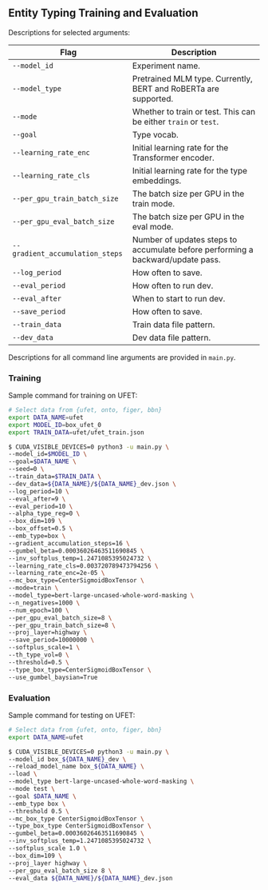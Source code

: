## Entity Typing Training and Evaluation

Descriptions for selected arguments: 

| Flag                             | Description                                                                       |
|----------------------------------|-----------------------------------------------------------------------------------|
| `--model_id`                      | Experiment name.                                                                 |
| `--model_type`                    | Pretrained MLM type. Currently, BERT and RoBERTa are supported.                  |
| `--mode`                          | Whether to train or test. This can be either `train` or `test`.                  |
| `--goal`                          | Type vocab.                                                                      |
| `--learning_rate_enc`             | Initial learning rate for the Transformer encoder.                               |
| `--learning_rate_cls`             | Initial learning rate for the type embeddings.                                   |
| `--per_gpu_train_batch_size`      | The batch size per GPU in the train mode.                                        |
| `--per_gpu_eval_batch_size`       | The batch size per GPU in the eval mode.                                         |
| `--gradient_accumulation_steps`   | Number of updates steps to accumulate before performing a backward/update pass.  |
| `--log_period`                    | How often to save.                                                               |
| `--eval_period`                   | How often to run dev.                                                            |
| `--eval_after`                    | When to start to run dev.                                                        |
| `--save_period`                   | How often to save.                                                               |
| `--train_data`                    | Train data file pattern.                                                         |
| `--dev_data`                      | Dev data file pattern.                                                           |
  
Descriptions for all command line arguments are provided in `main.py`. 


### Training

Sample command for training on UFET:

```bash
# Select data from {ufet, onto, figer, bbn}
export DATA_NAME=ufet
export MODEL_ID=box_ufet_0
export TRAIN_DATA=ufet/ufet_train.json

$ CUDA_VISIBLE_DEVICES=0 python3 -u main.py \
--model_id=$MODEL_ID \
--goal=$DATA_NAME \
--seed=0 \
--train_data=$TRAIN_DATA \
--dev_data=${DATA_NAME}/${DATA_NAME}_dev.json \
--log_period=10 \
--eval_after=9 \
--eval_period=10 \
--alpha_type_reg=0 \
--box_dim=109 \
--box_offset=0.5 \
--emb_type=box \
--gradient_accumulation_steps=16 \
--gumbel_beta=0.00036026463511690845 \
--inv_softplus_temp=1.2471085395024732 \
--learning_rate_cls=0.003720789473794256 \
--learning_rate_enc=2e-05 \
--mc_box_type=CenterSigmoidBoxTensor \
--mode=train \
--model_type=bert-large-uncased-whole-word-masking \
--n_negatives=1000 \
--num_epoch=100 \
--per_gpu_eval_batch_size=8 \
--per_gpu_train_batch_size=8 \
--proj_layer=highway \
--save_period=10000000 \
--softplus_scale=1 \
--th_type_vol=0 \
--threshold=0.5 \
--type_box_type=CenterSigmoidBoxTensor \
--use_gumbel_baysian=True
```

### Evaluation

Sample command for testing on UFET:

```bash
# Select data from {ufet, onto, figer, bbn}
export DATA_NAME=ufet

$ CUDA_VISIBLE_DEVICES=0 python3 -u main.py \
--model_id box_${DATA_NAME}_dev \
--reload_model_name box_${DATA_NAME} \
--load \
--model_type bert-large-uncased-whole-word-masking \
--mode test \
--goal $DATA_NAME \
--emb_type box \
--threshold 0.5 \
--mc_box_type CenterSigmoidBoxTensor \
--type_box_type CenterSigmoidBoxTensor \
--gumbel_beta=0.00036026463511690845 \
--inv_softplus_temp=1.2471085395024732 \
--softplus_scale 1.0 \
--box_dim=109 \
--proj_layer highway \
--per_gpu_eval_batch_size 8 \
--eval_data ${DATA_NAME}/${DATA_NAME}_dev.json
```
